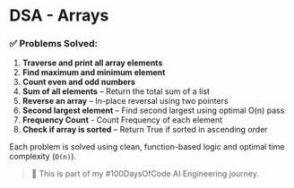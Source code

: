 # DSA - Arrays

### ✅ Problems Solved:
1. **Traverse and print all array elements**
2. **Find maximum and minimum element**
3. **Count even and odd numbers**
4. **Sum of all elements** – Return the total sum of a list  
5. **Reverse an array** – In-place reversal using two pointers  
6. **Second largest element** – Find second largest using optimal O(n) pass  
7. **Frequency Count** - Count Frequency of each element
8. **Check if array is sorted** – Return True if sorted in ascending order

Each problem is solved using clean, function-based logic and optimal time complexity (`O(n)`).

> 📌 This is part of my #100DaysOfCode AI Engineering journey.

